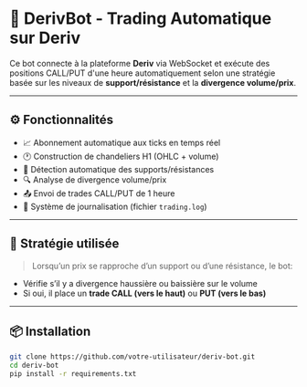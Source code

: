 # 🤖 DerivBot - Trading Automatique sur Deriv

Ce bot connecte à la plateforme **Deriv** via WebSocket et exécute des positions CALL/PUT d'une heure automatiquement selon une stratégie basée sur les niveaux de **support/résistance** et la **divergence volume/prix**.

---

## ⚙️ Fonctionnalités

- 📈 Abonnement automatique aux ticks en temps réel
- 🕐 Construction de chandeliers H1 (OHLC + volume)
- 🧠 Détection automatique des supports/résistances
- 🔍 Analyse de divergence volume/prix
- 📤 Envoi de trades CALL/PUT de 1 heure
- 📝 Système de journalisation (fichier `trading.log`)

---

## 🧪 Stratégie utilisée

> Lorsqu’un prix se rapproche d’un support ou d’une résistance, le bot:
- Vérifie s’il y a divergence haussière ou baissière sur le volume
- Si oui, il place un **trade CALL (vers le haut)** ou **PUT (vers le bas)**

---

## 📦 Installation

```bash
git clone https://github.com/votre-utilisateur/deriv-bot.git
cd deriv-bot
pip install -r requirements.txt
